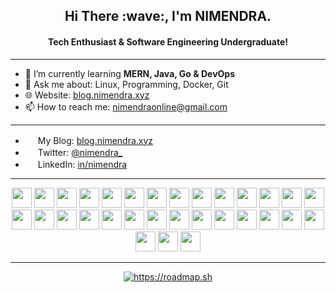 <h2 align="center">
    Hi There :wave:, I'm NIMENDRA.
</h2>
<h4 align="center">
Tech Enthusiast & Software Engineering Undergraduate!
</h4>

---

- 🌱 I’m currently learning **MERN, Java, Go & DevOps** 
- 💬 Ask me about: Linux, Programming, Docker, Git
- 🌐 Website: [blog.nimendra.xyz](https://blog.nimendra.xyz/)
- 📫 How to reach me: nimendraonline@gmail.com

---
- <img height="16" width="16" src="https://cdn.simpleicons.org/blogger" /> My Blog: [blog.nimendra.xyz](https://blog.nimendra.xyz/blog)
- <img height="16" width="16" src="https://cdn.simpleicons.org/x" /> Twitter: [@nimendra_](https://twitter.com/nimendra_)
- <img height="16" width="16" src="https://cdn.simpleicons.org/linkedin" /> LinkedIn: [in/nimendra](https://www.linkedin.com/in/nimendra/)
---

<div align="center">
    <a href="https://www.linux.org/"><img height="32" width="32" src="https://cdn.simpleicons.org/linux" /></a>
    <a href="https://aws.amazon.com/"><img height="32" width="32" src="https://cdn.simpleicons.org/amazonwebservices" /></a>
    <a href="https://manjaro.org/"><img height="32" width="32" src="https://cdn.simpleicons.org/manjaro" /></a>
    <a href="https://kde.org/"><img height="32" width="32" src="https://cdn.simpleicons.org/kde" /></a>
    <a href="https://neovim.io/"><img height="32" width="32" src="https://cdn.simpleicons.org/neovim" /></a>
    <a href="https://www.jetbrains.com/idea/"><img height="32" width="32" src="https://cdn.simpleicons.org/intellijidea" /></a>
    <a href="https://git-scm.com/"><img height="32" width="32" src="https://cdn.simpleicons.org/git" /></a>
    <a href="https://www.cplusplus.com/"><img height="32" width="32" src="https://cdn.simpleicons.org/cplusplus" /></a>
    <a href="https://www.iso.org/standard/74528.html"><img height="32" width="32" src="https://cdn.simpleicons.org/c" /></a>
    <a href="https://developer.mozilla.org/en-US/docs/Web/JavaScript"><img height="32" width="32" src="https://cdn.simpleicons.org/javascript" /></a>
    <a href="https://golang.org/"><img height="32" width="32" src="https://cdn.simpleicons.org/go" /></a>
    <a href="https://www.gnu.org/software/bash/"><img height="32" width="32" src="https://cdn.simpleicons.org/gnubash" /></a>
    <a href="https://www.docker.com/"><img height="32" width="32" src="https://cdn.simpleicons.org/docker" /></a>
    <a href="https://www.mysql.com/"><img height="32" width="32" src="https://cdn.simpleicons.org/mysql" /></a>
    <a href="https://www.mysql.com/"><img height="32" width="32" src="https://cdn.simpleicons.org/postgresql" /></a>
    <a href="https://www.mysql.com/"><img height="32" width="32" src="https://cdn.simpleicons.org/mongodb" /></a>
    <a href="https://www.php.net/"><img height="32" width="32" src="https://cdn.simpleicons.org/php" /></a>
    <a href="https://www.postman.com/"><img height="32" width="32" src="https://cdn.simpleicons.org/postman" /></a>
    <a href="https://www.react.dev/"><img height="32" width="32" src="https://cdn.simpleicons.org/react" /></a> 
    <a href="https://nodejs.org/en/"><img height="32" width="32" src="https://cdn.simpleicons.org/nodedotjs" /></a>
    <a href="https://expressjs.com/"><img height="32" width="32" src="https://cdn.simpleicons.org/express" /></a>
    <a href="https://www.npmjs.com/"><img height="32" width="32" src="https://cdn.simpleicons.org/npm" /></a>
    <a href="https://tailwindcss.com/"><img height="32" width="32" src="https://cdn.simpleicons.org/tailwindcss" /></a>
    <a href="https://openjdk.org/"><img height="32" width="32" src="https://cdn.simpleicons.org/openjdk" /></a>
    <a href="https://www.jenkins.io/"><img height="32" width="32" src="https://cdn.simpleicons.org/jenkins" /></a>
    <a href="https://blog.nimendra.xyz/"><img height="32" width="32" src="https://cdn.simpleicons.org/digitalocean" /></a>
    <a href="https://blog.nimendra.xyz/"><img height="32" width="32" src="https://cdn.simpleicons.org/cloudflare" /></a>
    <a href="https://blog.nimendra.xyz//"><img height="32" width="32" src="https://cdn.simpleicons.org/alpinelinux" /></a>
    <a href="https://blog.nimendra.xyz/"><img height="32" width="32" src="https://cdn.simpleicons.org/caddy" /></a>
    <a href="https://blog.nimendra.xyz/"><img height="32" width="32" src="https://cdn.simpleicons.org/nginx" /></a>
    <a href="https://blog.nimendra.xyz/"><img height="32" width="32" src="https://cdn.simpleicons.org/portainer" /></a>
</div>

---

<div align="center">
    <a href="https://roadmap.sh/u/nimendra"><img src="https://roadmap.sh/card/wide/6452635eb60f0a3ce2fcd108?variant=dark" alt="https://roadmap.sh"/></a>
</div>
